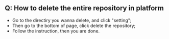 ## Q: How to delete the entire repository in platform

- Go to the directiry you wanna delete, and click "setting";
- Then go to the bottom of page, click delete the repository;
- Follow the instruction, then you are done.
